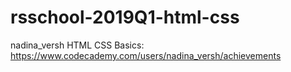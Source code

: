 # rsschool-2019Q1-html-css
nadina_versh
HTML CSS Basics: https://www.codecademy.com/users/nadina_versh/achievements
